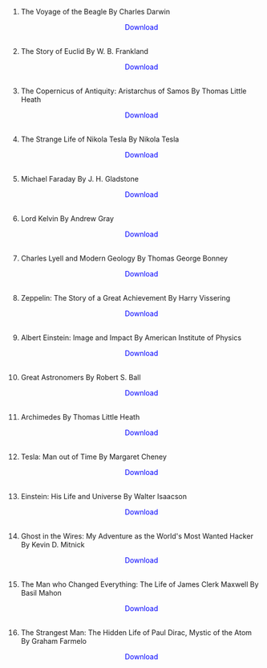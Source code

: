 1. The Voyage of the Beagle By Charles Darwin</br>
                <a href="https://github.com/manjunath5496/Scientific-Biographies/blob/master/biog1.pdf" target="_blank" style="text-decoration:none"> <font color="blue"> <center> Download</center></font> </a></br>
                
2. The Story of Euclid By W. B. Frankland</br>
                <a href="https://github.com/manjunath5496/Scientific-Biographies/blob/master/biog2.pdf" target="_blank" style="text-decoration:none"> <font color="blue"> <center> Download</center></font> </a></br>
                
3. The Copernicus of Antiquity: Aristarchus of Samos By Thomas Little Heath</br>
                <a href="https://github.com/manjunath5496/Scientific-Biographies/blob/master/biog3.pdf" target="_blank" style="text-decoration:none"> <font color="blue"> <center> Download</center></font> </a></br>
                
4. The Strange Life of Nikola Tesla By Nikola Tesla</br>
                <a href="https://github.com/manjunath5496/Scientific-Biographies/blob/master/biog4.pdf" target="_blank" style="text-decoration:none"> <font color="blue"> <center> Download</center></font> </a></br>
                
5. Michael Faraday By J. H. Gladstone</br>
                <a href="https://github.com/manjunath5496/Scientific-Biographies/blob/master/biog5.pdf" target="_blank" style="text-decoration:none"> <font color="blue"> <center> Download</center></font> </a></br>
                
6. Lord Kelvin By Andrew Gray</br>
                <a href="https://github.com/manjunath5496/Scientific-Biographies/blob/master/biog6.pdf" target="_blank" style="text-decoration:none"> <font color="blue"> <center> Download</center></font> </a></br>
                
7. Charles Lyell and Modern Geology By Thomas George Bonney</br>
                <a href="https://github.com/manjunath5496/Scientific-Biographies/blob/master/biog7.pdf" target="_blank" style="text-decoration:none"> <font color="blue"> <center> Download</center></font> </a></br>
                
8. Zeppelin: The Story of a Great Achievement By Harry Vissering</br>
                <a href="https://github.com/manjunath5496/Scientific-Biographies/blob/master/biog8.pdf" target="_blank" style="text-decoration:none"> <font color="blue"> <center> Download</center></font> </a></br>
                
9. Albert Einstein: Image and Impact By American Institute of Physics</br>
                <a href="https://github.com/manjunath5496/Scientific-Biographies/blob/master/biog9.pdf" target="_blank" style="text-decoration:none"> <font color="blue"> <center> Download</center></font> </a></br>
                
10. Great Astronomers By Robert S. Ball</br>
                <a href="https://github.com/manjunath5496/Scientific-Biographies/blob/master/biog10.rar" target="_blank" style="text-decoration:none"> <font color="blue"> <center> Download</center></font> </a></br>
                
11. Archimedes By Thomas Little Heath</br>
                <a href="https://github.com/manjunath5496/Scientific-Biographies/blob/master/biog11.pdf" target="_blank" style="text-decoration:none"> <font color="blue"> <center> Download</center></font> </a></br>                
                
12. Tesla: Man out of Time By Margaret Cheney</br>
                <a href="https://github.com/manjunath5496/Scientific-Biographies/blob/master/biog12.pdf" target="_blank" style="text-decoration:none"> <font color="blue"> <center> Download</center></font> </a></br>
                
13. Einstein: His Life and Universe By Walter Isaacson</br>
                <a href="https://github.com/manjunath5496/Scientific-Biographies/blob/master/biog13.pdf" target="_blank" style="text-decoration:none"> <font color="blue"> <center> Download</center></font> </a></br>  
                
14. Ghost in the Wires: My Adventure as the World's Most Wanted Hacker By Kevin D. Mitnick</br>
                <a href="https://github.com/manjunath5496/Scientific-Biographies/blob/master/biog14.pdf" target="_blank" style="text-decoration:none"> <font color="blue"> <center> Download</center></font> </a></br>                 
                
15. The Man who Changed Everything: The Life of James Clerk Maxwell  By Basil Mahon</br>
                <a href="https://github.com/manjunath5496/Scientific-Biographies/blob/master/biog15.pdf" target="_blank" style="text-decoration:none"> <font color="blue"> <center> Download</center></font> </a></br> 
                
16. The Strangest Man: The Hidden Life of Paul Dirac, Mystic of the Atom  By Graham Farmelo</br>
                <a href="https://github.com/manjunath5496/Scientific-Biographies/blob/master/biog16.pdf" target="_blank" style="text-decoration:none"> <font color="blue"> <center> Download</center></font> </a></br> 
